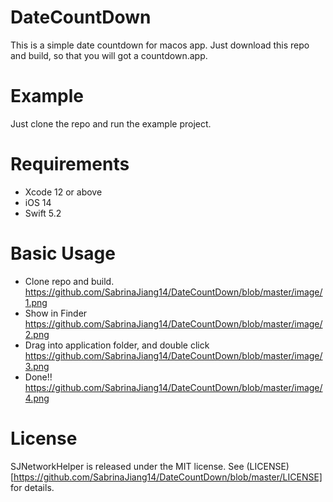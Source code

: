 # DateCountDown
This is a simple date countdown for macos app. Just download this repo and build, so that you will got a countdown.app.

# Example
Just clone the repo and run the example project.

# Requirements

- Xcode 12 or above
- iOS 14
- Swift 5.2

# Basic Usage
- Clone repo and build.
https://github.com/SabrinaJiang14/DateCountDown/blob/master/image/1.png
- Show in Finder
https://github.com/SabrinaJiang14/DateCountDown/blob/master/image/2.png
- Drag into application folder, and double click
https://github.com/SabrinaJiang14/DateCountDown/blob/master/image/3.png
- Done!!
https://github.com/SabrinaJiang14/DateCountDown/blob/master/image/4.png

# License

SJNetworkHelper is released under the MIT license. See (LICENSE)[https://github.com/SabrinaJiang14/DateCountDown/blob/master/LICENSE] for details.